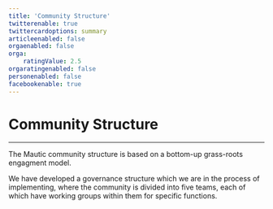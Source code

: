 ```yaml
---
title: 'Community Structure'
twitterenable: true
twittercardoptions: summary
articleenabled: false
orgaenabled: false
orga:
    ratingValue: 2.5
orgaratingenabled: false
personenabled: false
facebookenable: true
---
```


# Community Structure
---
The Mautic community structure is based on a bottom-up grass-roots engagment model.

We have developed a governance structure which we are in the process of implementing, where the community is divided into five teams, each of which have working groups within them for specific functions.